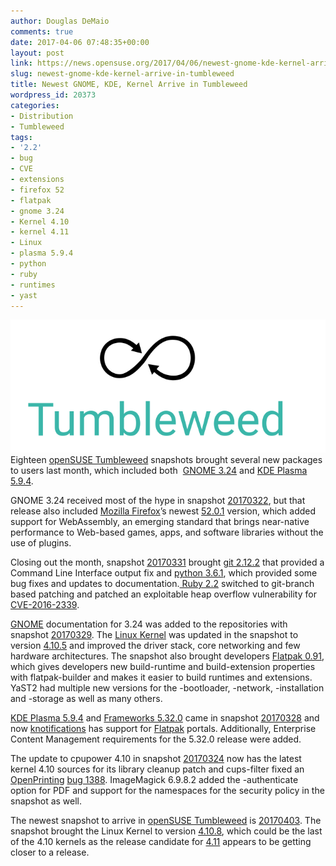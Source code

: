 ```yaml
---
author: Douglas DeMaio
comments: true
date: 2017-04-06 07:48:35+00:00
layout: post
link: https://news.opensuse.org/2017/04/06/newest-gnome-kde-kernel-arrive-in-tumbleweed/
slug: newest-gnome-kde-kernel-arrive-in-tumbleweed
title: Newest GNOME, KDE, Kernel Arrive in Tumbleweed
wordpress_id: 20373
categories:
- Distribution
- Tumbleweed
tags:
- '2.2'
- bug
- CVE
- extensions
- firefox 52
- flatpak
- gnome 3.24
- Kernel 4.10
- kernel 4.11
- Linux
- plasma 5.9.4
- python
- ruby
- runtimes
- yast
---
```


![](/wp-content/uploads/2016/05/Tumbleweed-black-green.png)Eighteen [openSUSE Tumbleweed](https://en.opensuse.org/Portal:Tumbleweed) snapshots brought several new packages to users last month, which included both  [GNOME 3.24](https://www.gnome.org/news/2017/03/gnome-3-24-released/) and [KDE Plasma 5.9.4](https://www.kde.org/announcements/plasma-5.9.4.php).

GNOME 3.24 received most of the hype in snapshot [20170322](https://lists.opensuse.org/opensuse-factory/2017-03/msg00765.html), but that release also included [Mozilla Firefox](https://www.mozilla.org/en-US/firefox/new/)’s newest [52.0.1](https://www.mozilla.org/en-US/firefox/52.0/releasenotes/) version, which added support for WebAssembly, an emerging standard that brings near-native performance to Web-based games, apps, and software libraries without the use of plugins.

Closing out the month, snapshot [20170331](https://lists.opensuse.org/opensuse-factory/2017-04/msg00018.html) brought [git 2.12.2](https://github.com/git/git/blob/master/Documentation/RelNotes/2.12.2.txt) that provided a Command Line Interface output fix and [python 3.6.1](https://docs.python.org/3/whatsnew/3.6.html), which provided some bug fixes and updates to documentation.[ Ruby 2.2](https://www.ruby-lang.org/en/news/2014/12/25/ruby-2-2-0-released/) switched to git-branch based patching and patched an exploitable heap overflow vulnerability for [CVE-2016-2339](https://web.nvd.nist.gov/view/vuln/detail?vulnId=CVE-2016-2339).<!-- more -->

[GNOME](https://www.gnome.org/) documentation for 3.24 was added to the repositories with snapshot [20170329](https://lists.opensuse.org/opensuse-factory/2017-03/msg00918.html). The [Linux Kernel](https://www.kernel.org/) was updated in the snapshot to version [4.10.5](https://opensourceforu.com/2017/03/linux-kernel-4-10-5-brings-networking-improvements/) and improved the driver stack, core networking and few hardware architectures. The snapshot also brought developers [Flatpak 0.91](//flatpak.org/runtimes.html), which gives developers new build-runtime and build-extension properties with flatpak-builder and makes it easier to build runtimes and extensions. YaST2 had multiple new versions for the -bootloader, -network, -installation and -storage as well as many others.

[KDE Plasma 5.9.4](https://www.kde.org/announcements/plasma-5.9.4.php) and [Frameworks 5.32.0](https://www.kde.org/announcements/kde-frameworks-5.32.0.php) came in snapshot [20170328](https://lists.opensuse.org/opensuse-factory/2017-03/msg00899.html) and now [knotifications](https://api.kde.org/frameworks/knotifications/html/index.html) has support for [Flatpak](//flatpak.org/) portals. Additionally, Enterprise Content Management requirements for the 5.32.0 release were added.

The update to cpupower 4.10 in snapshot [20170324](https://lists.opensuse.org/opensuse-factory/2017-03/msg00821.html) now has the latest kernel 4.10 sources for its library cleanup patch and cups-filter fixed an [OpenPrinting](//www.openprinting.org/printers) [bug 1388](https://bugs.linuxfoundation.org/show_bug.cgi?id=1388). ImageMagick 6.9.8.2 added the -authenticate option for PDF and support for the namespaces for the security policy in the snapshot as well.

The newest snapshot to arrive in [openSUSE Tumbleweed](https://en.opensuse.org/Portal:Tumbleweed) is [20170403](https://lists.opensuse.org/opensuse-factory/2017-04/msg00047.html). The snapshot brought the Linux Kernel to version [4.10.8](https://cdn.kernel.org/pub/linux/kernel/v4.x/ChangeLog-4.10.8), which could be the last of the 4.10 kernels as the release candidate for [4.11](https://git.kernel.org/pub/scm/linux/kernel/git/stable/linux-stable.git/log/) appears to be getting closer to a release.
